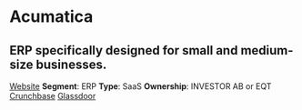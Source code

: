 # Acumatica
## ERP specifically designed for small and medium-size businesses.
[Website](https://www.acumatica.com/)
	**Segment**: ERP
**Type**: SaaS
**Ownership**: INVESTOR AB or EQT
[Crunchbase](https://www.crunchbase.com/organization/acumatica)
[Glassdoor](https://www.glassdoor.com/Overview/Working-at-Acumatica-EI_IE562378.11,20.htm)